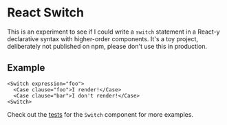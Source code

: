 # React Switch

This is an experiment to see if I could write a `switch` statement in a React-y declarative syntax with higher-order components. It's a toy project, deliberately not published on npm, please don't use this in production.

## Example

```
<Switch expression="foo">
  <Case clause="foo">I render!</Case>
  <Case clause="bar">I don't render!</Case>
<Switch>
```

Check out the [tests](src/components/Switch/Switch.test.tsx) for the `Switch` component for more examples.
